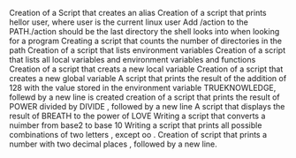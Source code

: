 Creation of a Script that creates an alias
Creation of a script that prints hellor user, where user is the current linux user 
Add /action to the PATH./action should be the last directory the shell looks into when looking for a program
Creating a script that counts the number of directories in the path 
Creation of a script that lists environment variables
Creation of a script that lists all local variables and environment variables and functions
Creation of a script that creats a new local variable
Creation of a script that creates a new global variable
A script that prints the result of the addition of 128 with the value stored in the environment variable TRUEKNOWLEDGE, 
follewd by a new line is created
creation of a script that prints the result of POWER divided by DIVIDE , followed by a new line
A script that displays the result of BREATH to the power of LOVE
Writing a script that converts a nuimber from base2 to base 10
Writing a script that prints all possible combinations of two letters , except oo .
Creation of script that prints a number with two decimal places , followed by a new line.
